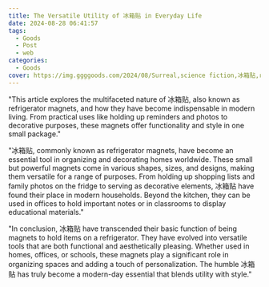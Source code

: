 ```yaml
---
title: The Versatile Utility of 冰箱贴 in Everyday Life
date: 2024-08-28 06:41:57
tags:
  - Goods
  - Post
  - web
categories:
  - Goods
cover: https://img.ggggoods.com/2024/08/Surreal,science fiction,冰箱贴,refrigerator magnet,technology,tech,diagrams,renderings,colors_20240830_00001_.png
---
```


"This article explores the multifaceted nature of 冰箱贴, also known as refrigerator magnets, and how they have become indispensable in modern living. From practical uses like holding up reminders and photos to decorative purposes, these magnets offer functionality and style in one small package."

"冰箱贴, commonly known as refrigerator magnets, have become an essential tool in organizing and decorating homes worldwide. These small but powerful magnets come in various shapes, sizes, and designs, making them versatile for a range of purposes. From holding up shopping lists and family photos on the fridge to serving as decorative elements, 冰箱贴 have found their place in modern households. Beyond the kitchen, they can be used in offices to hold important notes or in classrooms to display educational materials."

"In conclusion, 冰箱贴 have transcended their basic function of being magnets to hold items on a refrigerator. They have evolved into versatile tools that are both functional and aesthetically pleasing. Whether used in homes, offices, or schools, these magnets play a significant role in organizing spaces and adding a touch of personalization. The humble 冰箱贴 has truly become a modern-day essential that blends utility with style."
